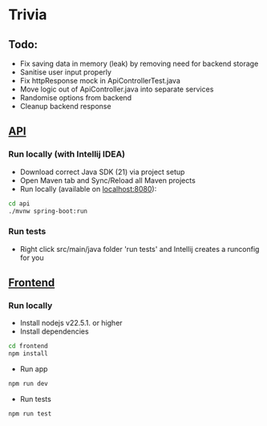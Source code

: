 # Trivia

## Todo:
- Fix saving data in memory (leak) by removing need for backend storage
- Sanitise user input properly
- Fix httpResponse mock in ApiControllerTest.java
- Move logic out of ApiController.java into separate services
- Randomise options from backend
- Cleanup backend response

## [API](./api)

### Run locally (with Intellij IDEA)

- Download correct Java SDK (21) via project setup
- Open Maven tab and Sync/Reload all Maven projects
- Run locally (available on [localhost:8080](localhost:8080)):
```bash
cd api
./mvnw spring-boot:run
```

### Run tests

- Right click src/main/java folder 'run tests' and Intellij creates a runconfig for you


## [Frontend](./frontend)

### Run locally

- Install nodejs v22.5.1. or higher
- Install dependencies
```bash
cd frontend
npm install
```
- Run app
```bash
npm run dev 
```
- Run tests
```bash
npm run test
```
